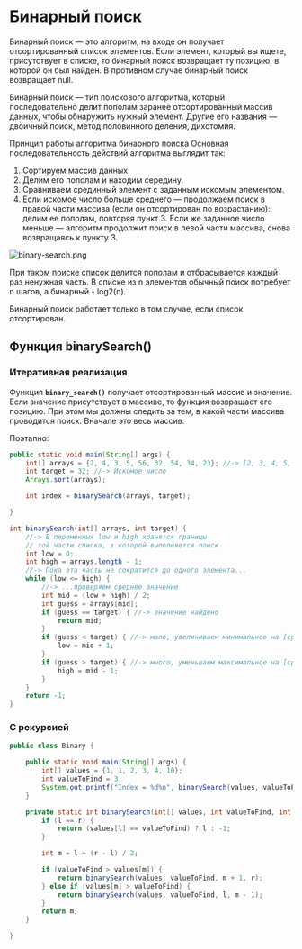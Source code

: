# Бинарный поиск

Бинарный поиск — это алгоритм; на входе он получает отсортированный
список элементов. Если элемент, который вы ищете, присутствует в списке,
то бинарный поиск возвращает ту позицию, в которой он был найден. В противном
случае бинарный поиск возвращает null.

Бинарный поиск — тип поискового алгоритма, который последовательно делит пополам
заранее отсортированный массив данных, чтобы обнаружить нужный элемент. Другие
его названия — двоичный поиск, метод половинного деления, дихотомия.

Принцип работы алгоритма бинарного поиска
Основная последовательность действий алгоритма выглядит так:

1. Сортируем массив данных.
2. Делим его пополам и находим середину.
3. Сравниваем срединный элемент с заданным искомым элементом.
4. Если искомое число больше среднего — продолжаем поиск в правой части
   массива (если он отсортирован по возрастанию): делим ее пополам, повторяя
   пункт 3. Если же заданное число меньше — алгоритм продолжит поиск в левой
   части массива, снова возвращаясь к пункту 3.

![binary-search.png](/img/binary-search.png)

При таком поиске список делится пополам и отбрасывается каждый раз ненужная
часть. В списке из n элементов обычный поиск потребует n шагов, а
бинарный - log2(n).

Бинарный поиск работает только в том случае, если список отсортирован.

## Функция binarySearch()

### Итеративная реализация

Функция **`binary_search()`** получает отсортированный массив и значение. Если
значение присутствует в массиве, то функция возвращает его позицию. При
этом мы должны следить за тем, в какой части массива проводится поиск.
Вначале это весь массив:

Поэтапно:

```java
public static void main(String[] args) {
    int[] arrays = {2, 4, 3, 5, 56, 32, 54, 34, 23}; //-> [2, 3, 4, 5, 23, 32, 34, 43, 54, 56, 76]
    int target = 32; //-> Искомое число
    Arrays.sort(arrays);

    int index = binarySearch(arrays, target);

}

int binarySearch(int[] arrays, int target) {
    //-> В переменных low и high хранятся границы
    // той части списка, в которой выполняется поиск
    int low = 0;
    int high = arrays.length - 1;
    //-> Пока эта часть не сократится до одного элемента...
    while (low <= high) {
        //-> ...проверяем среднее значение
        int mid = (low + high) / 2;
        int guess = arrays[mid];
        if (guess == target) { //-> значение найдено
            return mid;
        }
        if (guess < target) { //-> мало, увеличиваем минимальное на [среднее+1]
            low = mid + 1;
        }
        if (guess > target) { //-> много, уменьшаем максимальное на [среднее-1]
            high = mid - 1;
        }
    }
    return -1;
}


```

### С рекурсией

```java
public class Binary {

    public static void main(String[] args) {
        int[] values = {1, 1, 2, 3, 4, 10};
        int valueToFind = 3;
        System.out.printf("Index = %d%n", binarySearch(values, valueToFind, 0, values.length - 1));
    }

    private static int binarySearch(int[] values, int valueToFind, int l, int r) {
        if (l == r) {
            return (values[l] == valueToFind) ? l : -1;
        }

        int m = l + (r - l) / 2;

        if (valueToFind > values[m]) {
            return binarySearch(values, valueToFind, m + 1, r);
        } else if (values[m] > valueToFind) {
            return binarySearch(values, valueToFind, l, m - 1);
        }
        return m;
    }

}
```